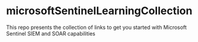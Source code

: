 # microsoftSentinelLearningCollection
This repo presents the collection of links to get you started with Microsoft Sentinel SIEM and SOAR capabilities
